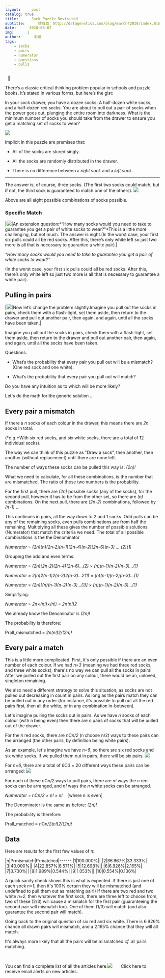 ```yaml
---
layout:     post
catalog: true
title:      Sock Puzzle Revisited
subtitle:      转载自：http://datagenetics.com/blog/march42018/index.html
date:      2018-03-07
img:      1
author:      未知
tags:
    - socks
    - pairs
    - numerator
    - questions
    - pulls
---
```






 
||

There’s a classic critical thinking problem popular in schools and puzzle books. It’s stated in various forms, but here’s the gist:

In your sock drawer, you have a dozen socks: A half-dozen white socks, and a half-dozen red socks. You are about to pull out a pair of socks when the power goes out, plunging the entire room into darkness. What is the minimum number of socks you should take from the drawer to ensure you get a matching set of socks to wear?



![](http://datagenetics.com/blog/march42018/drawer.jpg)




Implicit in this puzzle are premises that:

- All of the socks are stored singly.

- All the socks are randomly distributed in the drawer.

- There is no difference between a *right sock* and a *left sock*.


---

The answer is, of course, three socks. (The first two socks could match, but if not, the third sock is guaranteed to match one of the others).
![](http://datagenetics.com/blog/march42018/32.png)


Above are all eight possible combinations of socks possible.

### Specific Match
|![](http://datagenetics.com/blog/march42018/big.png)|An extension question:*“How many socks would you need to take to guarantee you get a pair of white socks to wear?”*This is a little more challenging, but not much. The answer is eight.(In the worst case, your first six pulls could all be red socks. After this, there’s only white left so just two more is all that is necessary to guarantee a white pair).|

*“How many socks would you need to take to guarantee you get a pair of white socks to wear?”*

(In the worst case, your first six pulls could all be red socks. After this, there’s only white left so just two more is all that is necessary to guarantee a white pair).

## Pulling in pairs
|![](http://datagenetics.com/blog/march42018/2.png)|Now let’s change the problem slightly.Imagine you pull out the socks in pairs, check them with a flash-light, set them aside, then return to the drawer and pull out another pair, then again, and again, until all the socks have been taken.|

Imagine you pull out the socks in pairs, check them with a flash-light, set them aside, then return to the drawer and pull out another pair, then again, and again, until all the socks have been taken.

Questions:

- What’s the probability that every pair you pull out will be a mismatch? (One red sock and one white).

- What’s the probability that every pair you pull out will match?


Do you have any intuition as to which will be more likely?

Let's do the math for the generic solution …

## Every pair a mismatch

If there a *n* socks of each colour in the drawer, this means there are *2n* socks in total.

(*e.g.*With six red socks, and six white socks, there are a total of 12 individual socks).

The way we can think of this puzzle as "Draw a sock", then another, then another (without replacement) until there are none left.

The number of ways these socks can be pulled this way is: *(2n)!*

What we need to calculate, for all these combinations, is the number that are mismatched. The ratio of these two numbers is the probability.

For the first pull, there are *(2n)* possible socks (any of the socks), for the second pull, however it has to be from the other set, so there are *(n)* combinations. On the next pull, there are *(2n-2)* combinations, followed by *(n-1)* …

This continues in pairs, all the way down to 2 and 1 socks. Odd pulls can be any of the remaining socks, even pulls combinations are from half the remaining. Multiplying all these gives the number of possible solutions (Numerator) that match the criteria we need. The total of all possible combinations is the the Denominator

*Numerator = (2n)(n)(2n-2)(n-1)(2n-4)(n-2)(2n-6)(n-3) … (2)(1)*

Grouping the odd and even terms:

*Numerator = (2n)(2n-2)(2n-4)(2n-6)…(2) × (n)(n-1)(n-2)(n-3)…(1)*

*Numerator = 2(n)2(n-1)2(n-2)2(n-3)…2(1) × (n)(n-1)(n-2)(n-3)…(1)*

*Numerator = (2n)[(n)(n-1)(n-2)(n-3)…(1)] × (n)(n-1)(n-2)(n-3)…(1)*

Simplifying:

*Numerator = 2n×(n!)×(n!) = 2n(n!)2*

We already know the Denominator is *(2n)!*

The probability is therefore:

Prall_mismatched = *2n(n!)2/(2n)!*

## Every pair a match

This is a little more complicated. First, it's only possible if there are an even number of each colour. If we had *n=3* (meaning we had three red socks, and three white socks), there's no way we can pull all the socks in pairs! After we pulled out the first pair on any colour, there would be an, unloved, singleton remaining.

We also need a different strategy to solve this situation, as socks are not pulled out decreasing in count in pairs. As long as the pairs match they can be pulled out in any order (for instance, it's possible to pull out all the red pairs first, then all the white, or in any combination in-between).

Let's imagine pulling the socks out in pairs. As we have *n* socks of each colour (with n being even) then there are *n* pairs of socks that will be pulled out of the drawer.

For the *n* red socks, there are *n*C*n/2* (n choose n/2) ways to these pairs can the arranged (the other pairs, by definition being white pairs).

As an example, let's imagine we have *n=6*, so there are six red socks and six white socks. If we pulled them out in pairs, there will be six pairs.
![](http://datagenetics.com/blog/march42018/pairs.png)


For *n=6*, there are a total of *6*C*3* = 20 different ways these pairs can be arranged:
![](http://datagenetics.com/blog/march42018/combs.png)


For each of these *n*C*n/2* ways to pull pairs, there are *n!* ways the *n* red socks can be arranged, and *n!* ways the *n* white socks can be arranged.

*Numerator = n*C*n/2 × n! × n!*    [where n is even]

The Denominator is the same as before: *(2n)!*

The probability is therefore:

Prall_matched = *n*C*n/2(n!)2/(2n)!*

## Data

Here are results for the first few values of *n*:

|*n*|Prmismatch|Prmatched|------
|1|100.000%||
|2|66.667%|33.333%|
|3|40.000%||
|4|22.857%|8.571%|
|5|12.698%||
|6|6.926%|2.165%|
|7|3.730%||
|8|1.989%|0.544%|
|9|1.053%||
|10|0.554%|0.136%|

A quick sanity check shows this is what is expected. If there is just one of each sock *n=1*, then it's 100% certain they will be mismatched (and undefined to pull them out as matching pair!) If there are two red and two white *n=2*, then whatever the first sock, there are three left to choose from; two of these (2/3) will cause a mismatch for the first pair (guaranteeing the second pair will mismatch too). One of them (1/3) will match (and also guarantee the second pair will match).

Going back to the original question of six red and six white. There is 6.926% chance all drawn pairs will mismatch, and a 2.165% chance that they will all match.

It's always more likely that all the pairs will be mismatched *cf.* all pairs matching.

 

You can find a complete list of all the articles here.![](http://datagenetics.com/images/n.gif)
      Click here to receive email alerts on new articles.
